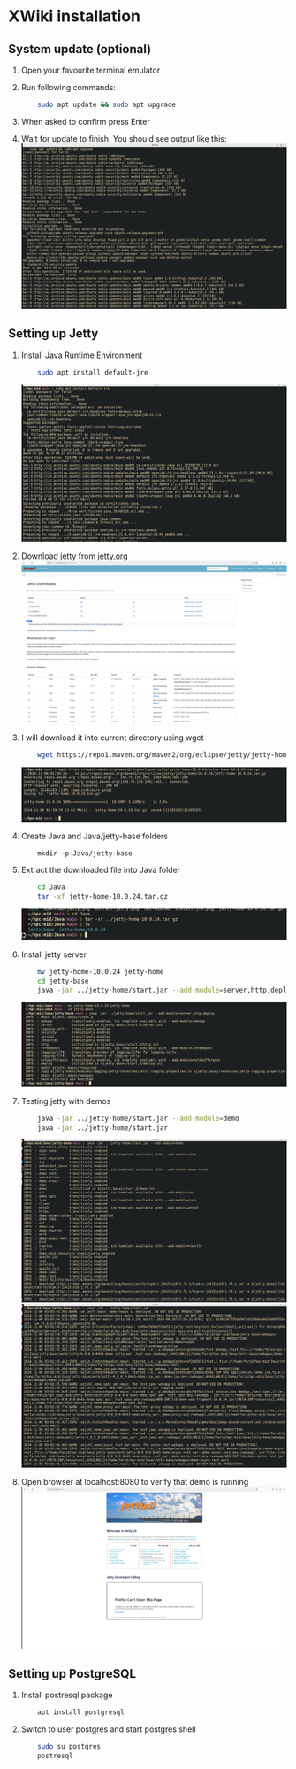# XWiki installation
## System update (optional)
1. Open your favourite terminal emulator

2. Run following commands:
    ```sh
        sudo apt update && sudo apt upgrade
    ```

3. When asked to confirm press Enter

4. Wait for update to finish. You should see output like this:
    ![System update](system-update.png)

## Setting up Jetty
1. Install Java Runtime Environment
    ```sh
        sudo apt install default-jre
    ```
    ![JRE installation](install-jre.png)

2. Download jetty from [jetty.org](https://jetty.org/download.html)
    ![jetty website](jetty-website.png)

3. I will download it into current directory using wget
    ```sh
        wget https://repo1.maven.org/maven2/org/eclipse/jetty/jetty-home/10.0.24/jetty-home-10.0.24.tar.gz
    ```
    ![wget jetty](download-jetty.png)

4. Create Java and Java/jetty-base folders
    ```
        mkdir -p Java/jetty-base
    ```

5. Extract the downloaded file into Java folder
    ```sh
        cd Java
        tar -xf jetty-home-10.0.24.tar.gz
    ```
    ![Extract jetty](extract-jetty.png)

6. Install jetty server
    ```sh
        mv jetty-home-10.0.24 jetty-home
        cd jetty-base
        java -jar ../jetty-home/start.jar --add-module=server,http,deploy
    ```
    ![Install jetty](install-jetty.png)

7. Testing jetty with demos
    ```sh
        java -jar ../jetty-home/start.jar --add-module=demo
        java -jar ../jetty-home/start.jar
    ```
    ![Test jetty](test-jetty-demo.png)
    ![Test jetty](test-jetty-start.png)

8. Open browser at localhost:8080 to verify that demo is running
    ![Jetty at localhost](jetty-running.png)

## Setting up PostgreSQL
1. Install postresql package
    ```sh
        apt install postgresql
    ```

2. Switch to user postgres and start postgres shell
    ```sh
        sudo su postgres
        postresql
    ```
